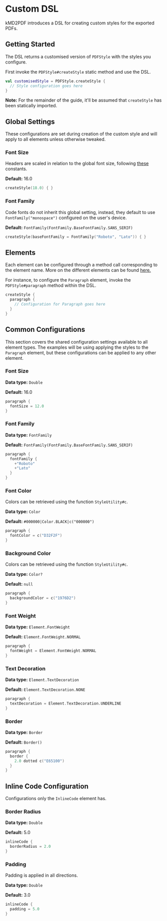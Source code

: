 # Custom DSL
kMD2PDF introduces a DSL for creating custom styles for the exported PDFs.

## Getting Started
The DSL returns a customised version of `PDFStyle` with the styles you configure.

First invoke the `PDFStyle#createStyle` static method and use the DSL.

```kotlin
val customisedStyle = PDFStyle.createStyle {
  // Style configuration goes here
}
```

**Note:** For the remainder of the guide, it'll be assumed that `createStyle` has been statically imported.

## Global Settings
These configurations are set during creation of the custom style and will apply to all elements unless otherwise 
tweaked.

### Font Size
Headers are scaled in relation to the global font size, following [these](https://www.w3schools.com/tags/tag_hn.asp) 
constants.

**Default:** 16.0
```kotlin
createStyle(18.0) { }
```

### Font Family
Code fonts do not inherit this global setting, instead, they default to use `FontFamily("monospace")` configured on the
user's device.

**Default:** `FontFamily(FontFamily.BaseFontFamily.SANS_SERIF)`

```kotlin
createStyle(baseFontFamily = FontFamily("Roboto", "Lato")) { }
```

## Elements
Each element can be configured through a method call corresponding to the element name. More on the different elements
can be found [here.](https://github.com/woojiahao/kMD2PDF/tree/master/src/main/kotlin/me/chill/style/elements) 

For instance, to configure the `Paragraph` element, invoke the `PDFStyle#paragraph` method within the DSL.

```kotlin
createStyle {
  paragraph {
    // Configuration for Paragraph goes here
  }
}
```

## Common Configurations
This section covers the shared configuration settings available to all element types. The examples will be using 
applying the styles to the `Paragraph` element, but these configurations can be applied to any other element.

### Font Size
**Data type:** `Double`

**Default:** 16.0

```kotlin
paragraph {
  fontSize = 12.0
}
```

### Font Family
**Data type:** `FontFamily`

**Default:** `FontFamily(FontFamily.BaseFontFamily.SANS_SERIF)`

```kotlin
paragraph {
  fontFamily {
    +"Roboto"
    +"Lato"
  }
}
```

### Font Color
Colors can be retrieved using the function `StyleUtility#c`.

**Data type:** `Color`

**Default:** `#000000|Color.BLACK|c("000000")`

```kotlin
paragraph {
  fontColor = c("D32F2F")
}
```

### Background Color
Colors can be retrieved using the function `StyleUtility#c`.

**Data type:** `Color?`

**Default:** `null`

```kotlin
paragraph {
  backgroundColor = c("1976D2")
}
```

### Font Weight
**Data type:** `Element.FontWeight`

**Default:** `Element.FontWeight.NORMAL`

```kotlin
paragraph {
  fontWeight = Element.FontWeight.NORMAL
}
```

### Text Decoration
**Data type:** `Element.TextDecoration`

**Default:** `Element.TextDecoration.NONE`

```kotlin
paragraph {
  textDecoration = Element.TextDecoration.UNDERLINE
}
```

### Border
**Data type:** `Border`

**Default:** `Border()`

```kotlin
paragraph {
  border {
    2.0 dotted c("E65100")
  }
}
```

## Inline Code Configuration
Configurations only the `InlineCode` element has.

### Border Radius
**Data type:** `Double`

**Default:** 5.0

```kotlin
inlineCode {
  borderRadius = 2.0
}
``` 

### Padding
Padding is applied in all directions.

**Data type:** `Double`

**Default:** 3.0

```kotlin
inlineCode {
  padding = 5.0
}
```